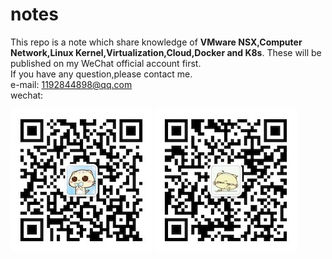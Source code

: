 # notes
This repo is a note which share knowledge of **VMware NSX,Computer Network,Linux Kernel,Virtualization,Cloud,Docker and K8s**.
These will be published on my WeChat official account first.   
If you have any question,please contact me.  
e-mail: 1192844898@qq.com  
wechat:  

![wechat_public](https://github.com/leiqi96/notes/blob/master/image/wechat_mp.jpg "微信公众号")
![wechat_personal](https://github.com/leiqi96/notes/blob/master/image/wechat_ID.jpeg "个人微信")
